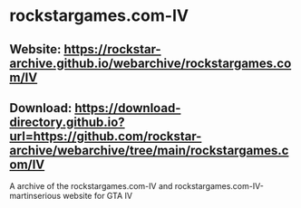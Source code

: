 # rockstargames.com-IV

## Website: https://rockstar-archive.github.io/webarchive/rockstargames.com/IV

## Download: https://download-directory.github.io?url=https://github.com/rockstar-archive/webarchive/tree/main/rockstargames.com/IV

A archive of the rockstargames.com-IV and rockstargames.com-IV-martinserious website for GTA IV
